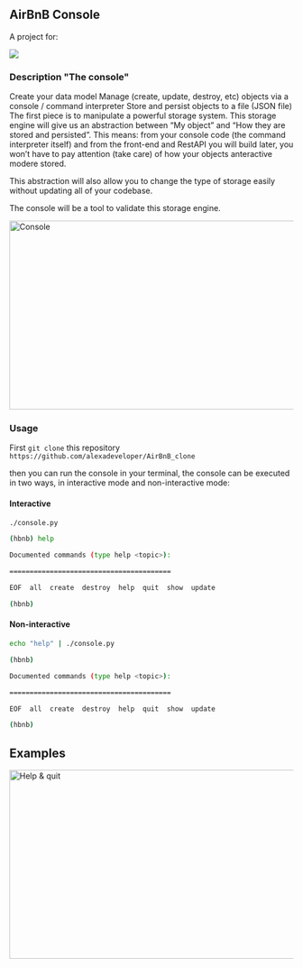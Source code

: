 ## AirBnB Console

A project for:

<img src="https://www.holbertonschool.com/holberton-logo-twitter-card.png">

### Description "The console"

Create your data model 
Manage (create, update, destroy, etc) objects via a console / command interpreter 
Store and persist objects to a file (JSON file)
The first piece is to manipulate a powerful storage system. This storage engine will give us an abstraction between “My object” and “How they are stored and persisted”. This means: from your console code (the command interpreter itself) and from the front-end and RestAPI you will build later, you won’t have to pay attention (take care) of how your objects anteractive modere stored.

This abstraction will also allow you to change the type of storage easily without updating all of your codebase.

The console will be a tool to validate this storage engine.

<p><img src="https://s3.amazonaws.com/intranet-projects-files/concepts/74/hbnb_step0.png" alt="Console" width="629" height="335"></p>

### Usage

First `git clone` this repository `https://github.com/alexadeveloper/AirBnB_clone` 

then you can run the console in your terminal, the console can be executed in two ways, in interactive mode and non-interactive mode:

#### Interactive 

```sh
./console.py

(hbnb) help

Documented commands (type help <topic>):

========================================

EOF  all  create  destroy  help  quit  show  update

(hbnb) 
```
#### Non-interactive

```sh
echo "help" | ./console.py

(hbnb)

Documented commands (type help <topic>):

========================================

EOF  all  create  destroy  help  quit  show  update

(hbnb) 
```

## Examples

<p><img src="https://drive.google.com/file/d/1AxidIjMan5hifWiXRZVwI4ssmnOM1wY8/view?usp=sharing" alt="Help & quit" width="629" height="335"></p>

